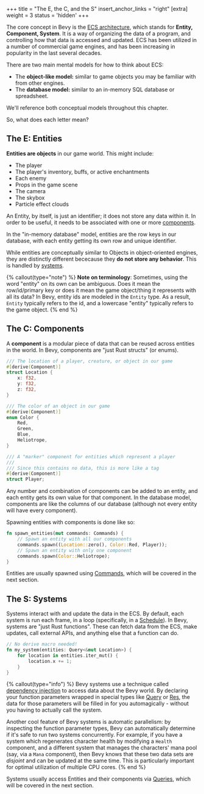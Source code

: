 +++
title = "The E, the C, and the S"
insert_anchor_links = "right"
[extra]
weight = 3
status = 'hidden'
+++

The core concept in Bevy is the [ECS architecture](https://en.wikipedia.org/wiki/Entity_component_system), which stands for **Entity, Component, System**. It is a way of organizing the data of a program, and controlling how that data is accessed and updated. ECS has been utilized in a number of commercial game engines, and has been increasing in popularity in the last several decades.

There are two main mental models for how to think about ECS:

- The **object-like model:** similar to game objects you may be familiar with from other engines.
- The **database model:** similar to an in-memory SQL database or spreadsheet.

We'll reference both conceptual models throughout this chapter.

So, what does each letter mean?

## The E: Entities

**Entities are objects** in our game world.
This might include:

- The player
- The player's inventory, buffs, or active enchantments
- Each enemy
- Props in the game scene
- The camera
- The skybox
- Particle effect clouds

An Entity, by itself, is just an identifier; it does not store any data within it. In order to be useful, it needs to be associated with one or more [components](#the-c-components).

In the "in-memory database" model, entities are the row keys in our database, with each entity getting its own row and unique identifier.

While entities are conceptually similar to Objects in object-oriented engines, they are distinctly different bececause they **do not store any behavior**.
This is handled by [systems](#the-s-systems).

{% callout(type="note") %}
**Note on terminology**: Sometimes, using the word "entity" on its own can be ambiguous. Does it mean the row/id/primary key or does it mean the game object/thing it represents with all its data? In Bevy, entity ids are modeled in the `Entity` type. As a result, `Entity` typically refers to the id, and a lowercase "entity" typically refers to the game object.
{% end %}

## The C: Components

A **component** is a modular piece of data that can be reused across entities in the world.
In Bevy, components are "just Rust structs" (or enums).

```rs
/// The location of a player, creature, or object in our game
#[derive(Component)]
struct Location {
    x: f32,
    y: f32,
    z: f32,
}

/// The color of an object in our game
#[derive(Component)]
enum Color {
    Red,
    Green,
    Blue,
    Heliotrope,
}

/// A "marker" component for entities which represent a player
///
/// Since this contains no data, this is more like a tag
#[derive(Component)]
struct Player;
```

Any number and combination of components can be added to an entity, and each entity gets its own value for that component.
In the database model, components are like the columns of our database (although not every entity will have every component).

Spawning entities with components is done like so:

```rs
fn spawn_entities(mut commands: Commands) {
    // Spawn an entity with all our components
    commands.spawn((Location::zero(), Color::Red, Player));
    // Spawn an entity with only one component
    commands.spawn(Color::Heliotrope);
}
```

Entities are usually spawned using [Commands](../intro/the-next-three-letters#commands), which will be covered in the next section.

## The S: Systems

Systems interact with and update the data in the ECS.
By default, each system is run each frame, in a loop (specifically, in a [Schedule](../../the-game-loop/schedules)).
In Bevy, systems are "just Rust functions".
These can fetch data from the ECS, make updates, call external APIs, and anything else that a function can do.

```rs
// No derive macro needed!
fn my_system(entities: Query<&mut Location>) {
    for location in entities.iter_mut() {
        location.x += 1;
    }
}
```

{% callout(type="info") %}
Bevy systems use a technique called [dependency injection](https://en.wikipedia.org/wiki/Dependency_injection) to access data about the Bevy world. By declaring your function parameters wrapped in special types like [Query](../intro/the-next-three-letters#queries) or [Res](../intro/the-next-three-letters#resources), the data for those parameters will be filled in for you automagically - without you having to actually call the system.

Another cool feature of Bevy systems is automatic parallelism: by inspecting the function parameter types, Bevy can automatically determine if it's safe to run two systems concurrently. For example, if you have a system which regenerates character health by modifying a `Health` component, and a different system that manages the characters' mana pool (say, via a `Mana` component), then Bevy knows that these two data sets are _disjoint_ and can be updated at the same time. This is particularly important for optimal utilization of multiple CPU cores.
{% end %}

Systems usually access Entities and their components via [Queries](../intro/the-next-three-letters#queries), which will be covered in the next section.
